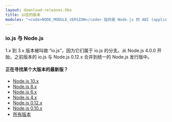 ```yaml
---
layout: download-releases.hbs
title: 以往的版本
modules: "<code>NODE_MODULE_VERSION</code> 指的是 Node.js 的 ABI (application binary interface) 版本号，用来确定编译 Node.js 的 C++ 库版本，以确定是否可以直接加载而不需重新编译。在早期版本中其作为一位十六进制值来储存，而现在表示为一个整数。"
---
```


### io.js 与 Node.js
1.x 到 3.x 版本被叫做 “io.js”，因为它们属于 io.js 的分支。从 Node.js 4.0.0 开始，之前版本的 io.js 与 Node.js 0.12.x 合并到统一的 Node.js 发行版中。

<div class="highlight-box">

#### 正在寻找某个大版本的最新版？

* [Node.js 10.x](https://nodejs.org/dist/latest-v10.x/)
* [Node.js 8.x](https://nodejs.org/dist/latest-v8.x/)
* [Node.js 6.x](https://nodejs.org/dist/latest-v6.x/)
* [Node.js 4.x](https://nodejs.org/dist/latest-v4.x/)
* [Node.js 0.12.x](https://nodejs.org/dist/latest-v0.12.x/)
* [Node.js 0.10.x](https://nodejs.org/dist/latest-v0.10.x/)
* [所有版本](https://nodejs.org/dist/)

</div>
